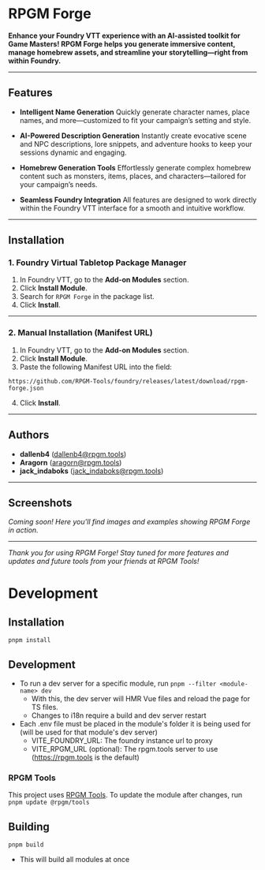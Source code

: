 # RPGM Forge

**Enhance your Foundry VTT experience with an AI-assisted toolkit for Game Masters! RPGM Forge helps you generate immersive content, manage homebrew assets, and streamline your storytelling—right from within Foundry.**

---

## Features

- **Intelligent Name Generation**
  Quickly generate character names, place names, and more—customized to fit your campaign’s setting and style.

- **AI-Powered Description Generation**
  Instantly create evocative scene and NPC descriptions, lore snippets, and adventure hooks to keep your sessions dynamic and engaging.

- **Homebrew Generation Tools**
  Effortlessly generate complex homebrew content such as monsters, items, places, and characters—tailored for your campaign’s needs.

- **Seamless Foundry Integration**
  All features are designed to work directly within the Foundry VTT interface for a smooth and intuitive workflow.

---

## Installation

### 1. **Foundry Virtual Tabletop Package Manager**

1. In Foundry VTT, go to the **Add-on Modules** section.
2. Click **Install Module**.
3. Search for `RPGM Forge` in the package list.
4. Click **Install**.

---

### 2. **Manual Installation (Manifest URL)**

1. In Foundry VTT, go to the **Add-on Modules** section.
2. Click **Install Module**.
3. Paste the following Manifest URL into the field:

```
https://github.com/RPGM-Tools/foundry/releases/latest/download/rpgm-forge.json
```

4. Click **Install**.

---

## Authors

- **dallenb4** ([dallenb4@rpgm.tools](mailto:dallenb4@rpgm.tools))
- **Aragorn** ([aragorn@rpgm.tools](mailto:aragorn@rpgm.tools))
- **jack_indaboks** ([jack_indaboks@rpgm.tools](mailto:jack_indaboks@rpgm.tools))

---

## Screenshots

*Coming soon! Here you'll find images and examples showing RPGM Forge in action.*

---

*Thank you for using RPGM Forge! Stay tuned for more features and updates and future tools from your friends at RPGM Tools!*

# Development

## Installation
`pnpm install`

## Development
- To run a dev server for a specific module, run `pnpm --filter <module-name> dev`
  - With this, the dev server will HMR Vue files and reload the page for TS files.
  - Changes to i18n require a build and dev server restart
- Each .env file must be placed in the module's folder it is being used for (will be used for that module's dev server)
  - VITE_FOUNDRY_URL: The foundry instance url to proxy
  - VITE_RPGM_URL (optional): The rpgm.tools server to use (https://rpgm.tools is the default)

### RPGM Tools
This project uses [RPGM Tools](https://github.com/RPGM-Tools/tools).
To update the module after changes, run `pnpm update @rpgm/tools`

## Building
`pnpm build`
- This will build all modules at once

